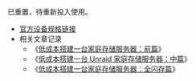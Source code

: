 已重置，待重新投入使用。

- [官方设备规格链接](https://h20195.www2.hp.com/v2/getpdf.aspx/c06648254.pdf)
- 相关文章记录
    - 《[低成本搭建一台家庭存储服务器：前篇](https://soulteary.com/2023/01/15/building-a-home-storage-server-at-low-cost-part-one.html)》
    - 《[低成本搭建一台 Unraid 家庭存储服务器：中篇](https://soulteary.com/2023/01/21/building-a-home-unraid-storage-server-at-low-cost-part-two.html)》
    - 《[低成本搭建一台家庭存储服务器：全闪存篇](https://soulteary.com/2023/09/17/building-a-home-storage-server-at-low-cost-part-pure-flash.html)》
